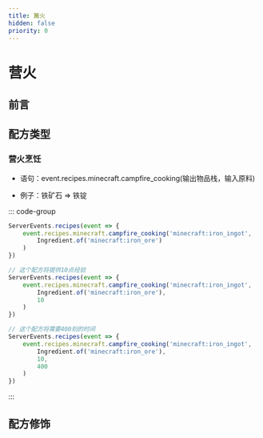 ```yaml
---
title: 篝火
hidden: false
priority: 0
---
```

# 营火

## 前言

## 配方类型

### 营火烹饪

- 语句：event.recipes.minecraft.campfire_cooking(输出物品栈，输入原料)

- 例子：铁矿石 => 铁锭

::: code-group

```js [简单]
ServerEvents.recipes(event => {
    event.recipes.minecraft.campfire_cooking('minecraft:iron_ingot',
        Ingredient.of('minecraft:iron_ore')
    )
})
```

```js [经验]
// 这个配方将提供10点经验
ServerEvents.recipes(event => {
    event.recipes.minecraft.campfire_cooking('minecraft:iron_ingot',
        Ingredient.of('minecraft:iron_ore'),
        10
    )
})
```

```js   [烹饪时间]
// 这个配方将需要400刻的时间
ServerEvents.recipes(event => {
    event.recipes.minecraft.campfire_cooking('minecraft:iron_ingot',
        Ingredient.of('minecraft:iron_ore'),
        10,
        400
    )
})
```

:::

## 配方修饰

